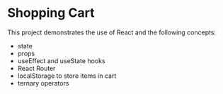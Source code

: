 # Shopping Cart

This project demonstrates the use of React and the following concepts:

- state
- props
- useEffect and useState hooks
- React Router
- localStorage to store items in cart
- ternary operators

